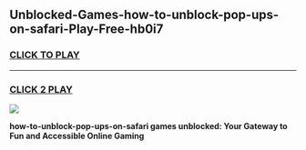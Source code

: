 
## Unblocked-Games-how-to-unblock-pop-ups-on-safari-Play-Free-hb0i7
<h3>
<a href="https://premium76.site?title=how-to-unblock-pop-ups-on-safari&ref=12A">CLICK TO PLAY</a></h3>
<hr>

<h3>
<a href="https://premium76.site?title=how-to-unblock-pop-ups-on-safari&ref=12A">CLICK 2 PLAY</a>
  
</h3>

<a href="https://premium76.site?title=how-to-unblock-pop-ups-on-safari&ref=12A"><img src="https://clearcache.store/games.png"></a>


**how-to-unblock-pop-ups-on-safari games unblocked: Your Gateway to Fun and Accessible Online Gaming**
